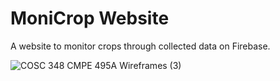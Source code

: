 # MoniCrop Website
A website to monitor crops through collected data on Firebase.

![COSC 348   CMPE 495A Wireframes (3)](https://github.com/emansarahafi/MoniCropWebsite/assets/85173630/da259ddb-8702-4bd4-9bc2-c5d18071583c)

